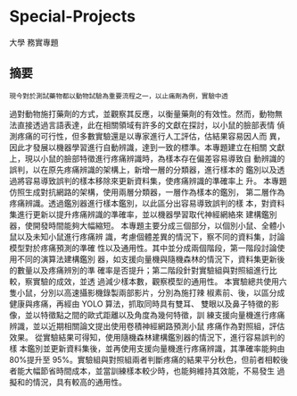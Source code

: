 # Special-Projects
大學 務實專題

摘要
--
    現今對於測試藥物都以動物試驗為重要流程之一，以止痛劑為例，實驗中透
過對動物施打藥劑的方式，並觀察其反應，以衡量藥劑的有效性。然而，動物無
法直接透過言語表達，此在相關領域有許多的文獻在探討，以小鼠的臉部表情
偵測疼痛的可行性，但多數實驗還是以專家進行人工評估，估結果容易因人而
異，因此才發展以機器學習進行自動辨識，達到一致的標準。本專題建立在相關
文獻上，現以小鼠的臉部特徵進行疼痛辨識時，為樣本存在偏差容易導致自
動辨識的誤判，以在原先疼痛辨識的架構上，新增一層的分類器，進行樣本的
鑑別以及透過將容易導致誤判的樣本移除來更新資料集，使疼痛辨識的準確率上
升。
    本專題仿照生成對抗網路的架構，使用兩層分類器，一層作為樣本的鑑別，
第二層作為疼痛辨識。透過鑑別器進行樣本鑑別，以此區分出容易導致誤判的樣
本，對資料集進行更新以提升疼痛辨識的準確率，並以機器學習取代神經網絡來
建構鑑別器，使開發時間能夠大幅縮短。
本專題主要分成三個部分，以個別小鼠、全體小鼠以及未知小鼠進行疼痛辨
識，考慮個體差異的情況下，察不同的資料集，討論模型對於疼痛預測的準確
性以及通用性。其中並分成兩個階段，第一階段討論使用不同的演算法建構鑑別
器，如支援向量機與隨機森林的情況下，資料集更新後的數量以及疼痛辨別的準
確率是否提升；第二階段針對實驗組與對照組進行比較，察實驗的成效，並透
過減少樣本數，觀察模型的通用性。
    本實驗總共使用六隻小鼠，分別以高速攝影機錄製兩部影片，分別為施打辣
椒素前、後，以區分成健康與疼痛，再經由 YOLO 算法，抓取同時具有雙耳、
雙眼以及鼻子特徵的影像，並以特徵點之間的歐式距離以及角度為幾何特徵，訓
練支援向量機進行疼痛辨識，並以近期相關論文提出使用卷積神經網路預測小鼠
疼痛作為對照組，評估效果。
    從實驗結果可得知，使用隨機森林建構鑑別器的情況下，進行容易誤判的樣
本鑑別並更新資料集後，並再使用支援向量機進行疼痛辨識，其準確率能夠由
80%提升至 95%。實驗組與對照組兩者判斷疼痛的結果平分秋色，但前者相較後
者能大幅節省時間成本，並當訓練樣本較少時，也能夠維持其效能，不易發生
過擬和的情況，具有較高的通用性。

